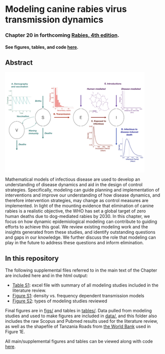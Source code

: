 # Modeling canine rabies virus transmission dynamics 
### Chapter 20 in forthcoming [Rabies, 4th edition](https://www.elsevier.com/books/rabies/fooks/978-0-12-818705-0). 
#### See figures, tables, and code [here](https://mrajeev08.github.io/ModelingChapter/).  
  

## Abstract
<img align="center" width="450" src="figs/fig1.jpeg">

Mathematical models of infectious disease are used to develop an understanding of disease dynamics and aid in the design of control strategies. Specifically, modeling can guide planning and implementation of interventions and improve our understanding of how disease dynamics, and therefore intervention strategies, may change as control measures are implemented. In light of the mounting evidence that elimination of canine rabies is a realistic objective, the WHO has set a global target of zero human deaths due to dog-mediated rabies by 2030. In this chapter, we focus on how dynamic epidemiological modeling can contribute to guiding efforts to achieve this goal. We review existing modeling work and the insights generated from these studies, and identify outstanding questions and gaps in our knowledge. We further discuss the role that modeling can play in the future to address these questions and inform elimination.

## In this repository

The following supplemental files referred to in the main text of the Chapter are included here and in the html output:
- [Table S1](tables/supptable_S1.xlsx): excel file with summary of all modeling studies included in the
literature review.
- [Figure S1](figs/figS1.jpeg): density vs. frequency dependent transmission models
- [Figure S2](figs/figS2.jpeg): types of modeling studies reviewed

Final figures are in [figs/](figs) and tables in [tables/](tables). Data pulled from modeling studies and used to make figures are included in [data/](data), and this folder also includes the raw Scopus and Pubmed results used for the literature review, as well as the shapefile of Tanzania Roads from [the World Bank](https://datacatalog.worldbank.org/dataset/tanzania-roads) used in Figure 1E. 

All main/supplemental figures and tables can be viewed along with code [here](https://mrajeev08.github.io/ModelingChapter/).
  


